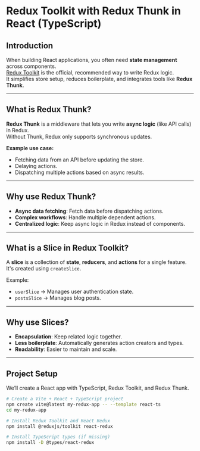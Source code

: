 # Redux Toolkit with Redux Thunk in React (TypeScript)

## Introduction

When building React applications, you often need **state management** across components.  
[Redux Toolkit](https://redux-toolkit.js.org/) is the official, recommended way to write Redux logic.  
It simplifies store setup, reduces boilerplate, and integrates tools like **Redux Thunk**.

---

## What is Redux Thunk?

**Redux Thunk** is a middleware that lets you write **async logic** (like API calls) in Redux.  
Without Thunk, Redux only supports synchronous updates.

**Example use case:**  
- Fetching data from an API before updating the store.
- Delaying actions.
- Dispatching multiple actions based on async results.

---

## Why use Redux Thunk?

- **Async data fetching**: Fetch data before dispatching actions.
- **Complex workflows**: Handle multiple dependent actions.
- **Centralized logic**: Keep async logic in Redux instead of components.

---

## What is a Slice in Redux Toolkit?

A **slice** is a collection of **state**, **reducers**, and **actions** for a single feature.  
It's created using `createSlice`.

Example:  
- `userSlice` → Manages user authentication state.  
- `postsSlice` → Manages blog posts.  

---

## Why use Slices?

- **Encapsulation**: Keep related logic together.
- **Less boilerplate**: Automatically generates action creators and types.
- **Readability**: Easier to maintain and scale.

---

## Project Setup

We’ll create a React app with TypeScript, Redux Toolkit, and Redux Thunk.

```bash
# Create a Vite + React + TypeScript project
npm create vite@latest my-redux-app -- --template react-ts
cd my-redux-app

# Install Redux Toolkit and React Redux
npm install @reduxjs/toolkit react-redux

# Install TypeScript types (if missing)
npm install -D @types/react-redux

